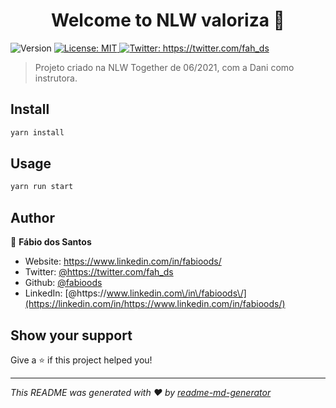 <h1 align="center">Welcome to NLW valoriza 👋</h1>
<p>
  <img alt="Version" src="https://img.shields.io/badge/version-1.0.0-blue.svg?cacheSeconds=2592000" />
  <a href="#" target="_blank">
    <img alt="License: MIT" src="https://img.shields.io/badge/License-MIT-yellow.svg" />
  </a>
  <a href="https://twitter.com/fah_ds" target="_blank">
    <img alt="Twitter: https://twitter.com/fah_ds" src="https://img.shields.io/twitter/follow/fah_ds.svg?style=social" />
  </a>
</p>

> Projeto criado na NLW Together de 06/2021, com a Dani como instrutora.

## Install

```sh
yarn install
```

## Usage

```sh
yarn run start
```

## Author

👤 **Fábio dos Santos**

- Website: https://www.linkedin.com/in/fabioods/
- Twitter: [@https:\/\/twitter.com\/fah_ds](https://twitter.com/https://twitter.com/fah_ds)
- Github: [@fabioods](https://github.com/fabioods)
- LinkedIn: [@https:\/\/www.linkedin.com\/in\/fabioods\/](https://linkedin.com/in/https://www.linkedin.com/in/fabioods/)

## Show your support

Give a ⭐️ if this project helped you!

---

_This README was generated with ❤️ by [readme-md-generator](https://github.com/kefranabg/readme-md-generator)_
